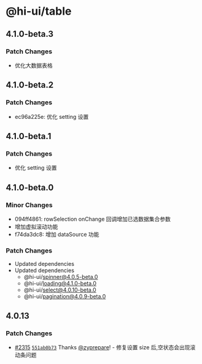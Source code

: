 # @hi-ui/table

## 4.1.0-beta.3

### Patch Changes

- 优化大数据表格

## 4.1.0-beta.2

### Patch Changes

- ec96a225e: 优化 setting 设置

## 4.1.0-beta.1

### Patch Changes

- 优化 setting 设置

## 4.1.0-beta.0

### Minor Changes

- 094ff4861: rowSelection onChange 回调增加已选数据集合参数
- 增加虚拟滚动功能
- f74da3dc8: 增加 dataSource 功能

### Patch Changes

- Updated dependencies
- Updated dependencies
  - @hi-ui/spinner@4.0.5-beta.0
  - @hi-ui/loading@4.1.0-beta.0
  - @hi-ui/select@4.0.10-beta.0
  - @hi-ui/pagination@4.0.9-beta.0

## 4.0.13

### Patch Changes

- [#2315](https://github.com/XiaoMi/hiui/pull/2315) [`551ab0b73`](https://github.com/XiaoMi/hiui/commit/551ab0b734e00d1e0ca170c9a87f316aa4197762) Thanks [@zyprepare](https://github.com/zyprepare)! - 修复设置 size 后,空状态会出现滚动条问题
